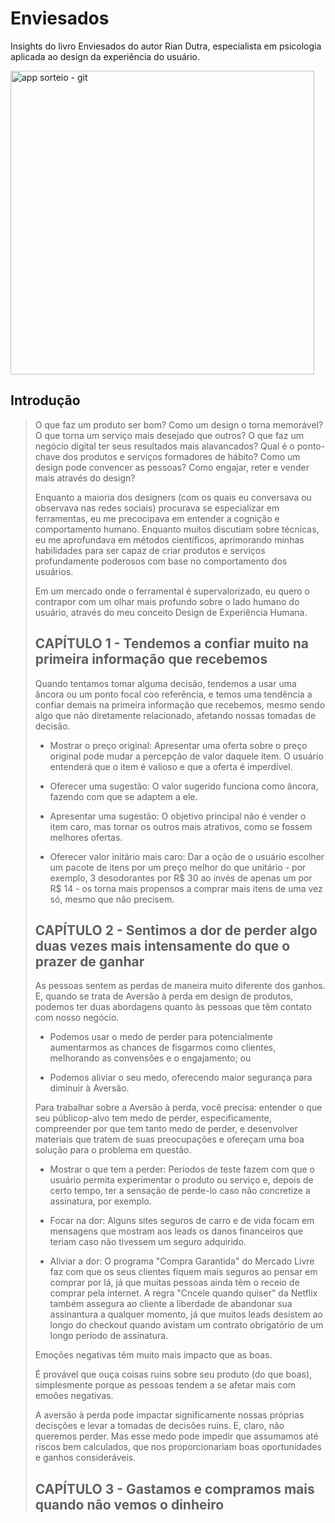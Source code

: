 # Enviesados
Insights do livro Enviesados do autor Rian Dutra, especialista em psicologia aplicada ao design da experiência do usuário.

<img width="486" alt="app sorteio - git" src="https://github.com/user-attachments/assets/d24590a8-4738-42a1-b26b-503b19c50e30">

## Introdução
> O que faz um produto ser bom? Como um design o torna memorável? O que torna um serviço mais desejado que outros? O que faz um negócio digital ter seus resultados mais alavancados? Qual é o ponto-chave dos produtos e serviços formadores de hábito? Como um design pode convencer as pessoas? Como engajar, reter e vender mais através do design?
>
> Enquanto a maioria dos designers (com os quais eu conversava ou observava nas redes sociais) procurava se especializar em ferramentas, eu me precocipava em entender a cognição e comportamento humano. Enquanto muitos discutiam sobre técnicas, eu me aprofundava em métodos científicos, aprimorando minhas habilidades para ser capaz de criar produtos e serviços profundamente poderosos com base no comportamento dos usuários.
>
> Em um mercado onde o ferramental é supervalorizado, eu quero o contrapor com um olhar mais profundo sobre o lado humano do usuário, através do meu conceito Design de Experiência Humana.
>
>
>  ## CAPÍTULO 1 - Tendemos a confiar muito na primeira informação que recebemos
> Quando tentamos tomar alguma decisão, tendemos a usar uma âncora ou um ponto focal coo referência, e temos uma tendência a confiar demais na primeira informação que recebemos, mesmo sendo algo que não diretamente relacionado, afetando nossas tomadas de decisão.
>
> - Mostrar o preço original: Apresentar uma oferta sobre o preço original pode mudar a percepção de valor daquele item. O usuário entenderá que o item é valioso e que a oferta é imperdível.
>   
> - Oferecer uma sugestão: O valor sugerido funciona como âncora, fazendo com que se adaptem a ele.
>   
> - Apresentar uma sugestão: O objetivo principal não é vender o item caro, mas tornar os outros mais atrativos, como se fossem melhores ofertas.
>   
> - Oferecer valor initário mais caro: Dar a oção de o usuário escolher um pacote de itens por um preço melhor do que unitário - por exemplo, 3 desodorantes por R$ 30 ao invés de apenas um por R$ 14 - os torna mais propensos a comprar mais itens de uma vez só, mesmo que não precisem. 
>
> ## CAPÍTULO 2 - Sentimos a dor de perder algo duas vezes mais intensamente do que o prazer de ganhar
> As pessoas sentem as perdas de maneira muito diferente dos ganhos. E, quando se trata de Aversão à perda em design de produtos, podemos ter duas abordagens quanto às pessoas que têm contato com nosso negócio.
>
> - Podemos usar o medo de perder para potencialmente aumentarmos as chances de fisgarmos como clientes, melhorando as convensões e o engajamento; ou
>   
> - Podemos aliviar o seu medo, oferecendo maior segurança para diminuir à Aversão.
>
> Para trabalhar sobre a Aversão à perda, você precisa: entender o que seu públicop-alvo tem medo de perder, especificamente, compreender por que tem tanto medo de perder, e desenvolver materiais que tratem de suas preocupações e ofereçam uma boa solução para o problema em questão.
>
> - Mostrar o que tem a perder: Períodos de teste fazem com que o usuário permita experimentar o produto ou serviço e, depois de certo tempo, ter a sensação de perde-lo caso não concretize a assinatura, por exemplo.
> - Focar na dor: Alguns sites seguros de carro e de vida focam em mensagens que mostram aos leads os danos financeiros que teriam caso não tivessem um seguro adquirido.
>   
> - Aliviar a dor: O programa "Compra Garantida" do Mercado Livre faz com que os seus clientes fiquem mais seguros ao pensar em comprar por lá, já que muitas pessoas ainda têm o receio de comprar pela internet. A regra "Cncele quando quiser" da Netflix também assegura ao cliente a liberdade de abandonar sua assinantura a qualquer momento, já que muitos leads desistem ao longo do checkout quando avistam um contrato obrigatório de um longo período de assinatura.
>   
> Emoções negativas têm muito mais impacto que as boas.
>
> É provável que ouça coisas ruins sobre seu produto (do que boas), simplesmente porque as pessoas tendem a se afetar mais com emoões negativas.
>
> A aversão à perda pode impactar significamente nossas próprias decisções e levar a tomadas de decisões ruins. E, claro, não queremos perder. Mas esse medo pode impedir que assumamos até riscos bem calculados, que nos proporcionariam boas oportunidades e ganhos consideráveis.
>
> ## CAPÍTULO 3 - Gastamos e compramos mais quando não vemos o dinheiro
> 
>  

